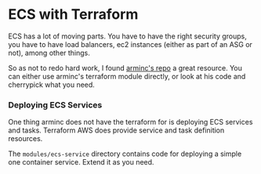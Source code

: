 # ECS with Terraform

ECS has a lot of moving parts. You have to have the right security groups, you have to have load balancers, ec2 instances (either as part of an ASG or not), among other things.

So as not to redo hard work, I found [arminc's repo](https://github.com/arminc/terraform-ecs) a great resource. You can either use arminc's terraform module directly, or look at his code and cherrypick what you need.



### Deploying ECS Services

One thing arminc does not have the terraform for is deploying ECS services and tasks. Terraform AWS does provide service and task definition resources. 

The `modules/ecs-service` directory contains code for deploying a simple one container service. Extend it as you need.